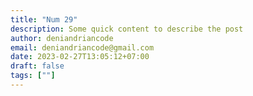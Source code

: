 ```yaml
---
title: "Num 29"
description: Some quick content to describe the post
author: deniandriancode
email: deniandriancode@gmail.com
date: 2023-02-27T13:05:12+07:00
draft: false
tags: [""]
---
```




